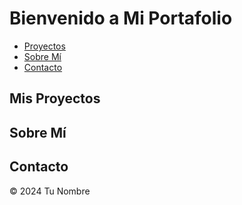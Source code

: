   <h1>Bienvenido a Mi Portafolio</h1>
        <nav>
            <ul>
                <li><a href="#projects">Proyectos</a></li>
                <li><a href="#about">Sobre Mí</a></li>
                <li><a href="#contact">Contacto</a></li>
            </ul>
        </nav>
    </header>
    <section id="projects">
        <h2>Mis Proyectos</h2>
        <!-- Aquí puedes agregar detalles sobre tus proyectos -->
    </section>
    <section id="about">
        <h2>Sobre Mí</h2>
        <!-- Agrega una breve biografía o tu experiencia -->
    </section>
    <section id="contact">
        <h2>Contacto</h2>
        <!-- Incluye tus datos de contacto o un formulario -->
    </section>
    <footer>
        <p>&copy; 2024 Tu Nombre</p>
    </footer>
    <script src="scripts.js"></script>
</body>
</html>
